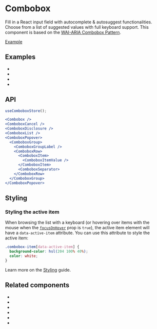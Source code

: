 # Combobox

<div data-description>

Fill in a React input field with autocomplete &amp; autosuggest functionalities. Choose from a list of suggested values with full keyboard support. This component is based on the [WAI-ARIA Combobox Pattern](https://www.w3.org/WAI/ARIA/apg/patterns/combobox/).

</div>

<a href="../examples/combobox/index.tsx" data-playground>Example</a>

## Examples

<div data-cards="examples">

- [](/examples/combobox-animated)
- [](/examples/combobox-group)
- [](/examples/combobox-cancel)
- [](/examples/combobox-disclosure)

</div>

## API

```jsx
useComboboxStore();

<Combobox />
<ComboboxCancel />
<ComboboxDisclosure />
<ComboboxList />
<ComboboxPopover>
  <ComboboxGroup>
    <ComboboxGroupLabel />
    <ComboboxRow>
      <ComboboxItem>
        <ComboboxItemValue />
      </ComboboxItem>
      <ComboboxSeparator>
    </ComboboxRow>
  </ComboboxGroup>
</ComboboxPopover>
```

## Styling

### Styling the active item

When browsing the list with a keyboard (or hovering over items with the mouse when the [`focusOnHover`](/apis/combobox-item#focusonhover) prop is `true`), the active item element will have a `data-active-item` attribute. You can use this attribute to style the active item:

```css
.combobox-item[data-active-item] {
  background-color: hsl(204 100% 40%);
  color: white;
}
```

Learn more on the [Styling](/guide/styling) guide.

## Related components

<div data-cards="components">

- [](/components/button)
- [](/components/dialog)
- [](/components/form)
- [](/components/menu)
- [](/components/select)
- [](/components/composite)

</div>
